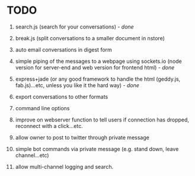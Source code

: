 # TODO

1. search.js (search for your conversations) - _done_

2. break.js (split conversations to a smaller document in nstore)

3. auto email conversations in digest form 

4. simple piping of the messages to a webpage using sockets.io (node version for server-end and web version for frontend html) - _done_

5. express+jade (or any good framework to handle the html (geddy.js, fab.js)...etc, unless you like it the hard way) - _done_

6. export conversations to other formats

7. command line options 

8. improve on webserver function to tell users if connection has dropped, reconnect with a click...etc.

9. allow owner to post to twitter through private message

10. simple bot commands via private message (e.g. stand down, leave channel...etc)

11. allow multi-channel logging and search.